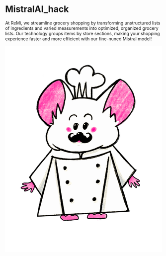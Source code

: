 # MistralAI_hack

At ReMi, we streamline grocery shopping by transforming unstructured lists of ingredients and varied measurements into optimized, organized grocery lists. Our technology groups items by store sections, making your shopping experience faster and more efficient with our fine-nuned Mistral model!

![alt text](https://github.com/serbernari/MistralAI_hack/blob/master/full_remi.png?raw=true)
